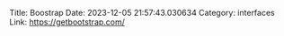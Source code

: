 Title: Boostrap
Date: 2023-12-05 21:57:43.030634
Category: interfaces
Link: https://getbootstrap.com/
